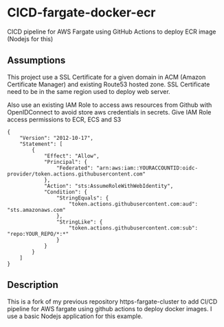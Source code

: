 # CICD-fargate-docker-ecr
CICD pipeline for AWS Fargate using GitHub Actions to deploy ECR image (Nodejs for this)

## Assumptions
This project use a SSL Certificate for a given domain in ACM (Amazon Certificate Manager) and existing Route53 hosted zone. SSL Certificate need to be in the same region used to deploy web server.

Also use an existing IAM Role to access aws resources from Github with OpenIDConnect to avoid store aws credentials in secrets. Give IAM Role access permissions to ECR, ECS and S3

```
{
    "Version": "2012-10-17",
    "Statement": [
        {
            "Effect": "Allow",
            "Principal": {
                "Federated": "arn:aws:iam::YOURACCOUNTID:oidc-provider/token.actions.githubusercontent.com"
            },
            "Action": "sts:AssumeRoleWithWebIdentity",
            "Condition": {
                "StringEquals": {
                    "token.actions.githubusercontent.com:aud": "sts.amazonaws.com"
                },
                "StringLike": {
                    "token.actions.githubusercontent.com:sub": "repo:YOUR_REPO/*:*"
                }
            }
        }
    ]
}
```
## Description
This is a fork of my previous repository https-fargate-cluster to add CI/CD pipeline for AWS fargate using github actions to deploy docker images. I use a basic Nodejs application for this example.


